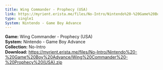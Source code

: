 ```yaml
---
title: Wing Commander - Prophecy (USA)
link: https://myrient.erista.me/files/No-Intro/Nintendo%20-%20Game%20Boy%20Advance/Wing%20Commander%20-%20Prophecy%20(USA).zip
type: single1
System: Nintendo - Game Boy Advance
---
```

<b>Game:</b> Wing Commander - Prophecy (USA)<br>
<b>System:</b> Nintendo - Game Boy Advance<br>
<b>Collection:</b> No-Intro<br>
<b>Download:</b> https://myrient.erista.me/files/No-Intro/Nintendo%20-%20Game%20Boy%20Advance/Wing%20Commander%20-%20Prophecy%20(USA).zip